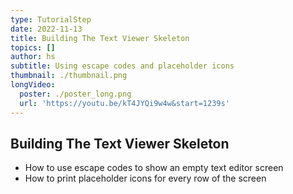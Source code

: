 ```yaml
---
type: TutorialStep
date: 2022-11-13
title: Building The Text Viewer Skeleton
topics: []
author: hs
subtitle: Using escape codes and placeholder icons
thumbnail: ./thumbnail.png
longVideo:
  poster: ./poster_long.png
  url: 'https://youtu.be/kT4JYQi9w4w&start=1239s'
---
```


## Building The Text Viewer Skeleton

- How to use escape codes to show an empty text editor screen
- How to print placeholder icons for every row of the screen
